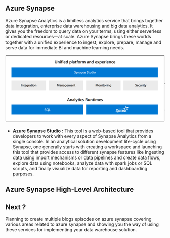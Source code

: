 
## Azure Synapse

Azure Synapse Analytics is a limitless analytics service that brings together data integration, enterprise data warehousing and big data analytics. It gives you the freedom to query data on your terms, using either serverless or dedicated resources—at scale. Azure Synapse brings these worlds together with a unified experience to ingest, explore, prepare, manage and serve data for immediate BI and machine learning needs.

![DW](https://github.com/gurditsingh/blog/blob/gh-pages/_screenshots/synapse-unified-platform.png?raw=true)

 - **Azure Synapse Studio :** This tool is a web-based tool that provides developers to work with every aspect of Synapse Analytics from a single console. In an analytical solution development life-cycle using Synapse, one generally starts with creating a workspace and launching this tool that provides access to different synapse features like Ingesting data using import mechanisms or data pipelines and create data flows, explore data using notebooks, analyze data with spark jobs or SQL scripts, and finally visualize data for reporting and dashboarding purposes.







## Azure Synapse High-Level Architecture






## Next ?

Planning to create multiple blogs episodes on azure synapse covering various areas related to azure synapse and showing you the way of using these services for implementing your data warehouse solution.
<!--stackedit_data:
eyJoaXN0b3J5IjpbLTIwNDQ0ODE2MzEsMTg4OTgwNTE0MSwxNT
M0OTc4ODQyLDcxNTE2NDcwMywxNjY2OTYwOTE4LC0yMTAxMDU2
NywtNzExNzA4MzYxLC0zOTY3MTcyODYsNjg1NTMwNzkxLDcxNT
MwMjc1MiwxODc0NzkxMzQyLC05ODQyMTMzMTcsMTYzMDMyODg1
MywtMTU5NTI5MTU2LC0xMjI2MjgwODg3LC0xNDY5NTEyMDA4LC
0xNjk1NTEwNjk1LDMwMzc4MzI2MSwxNDUzODk2MDEyLC0yMDUz
NzU0NjI3XX0=
-->
